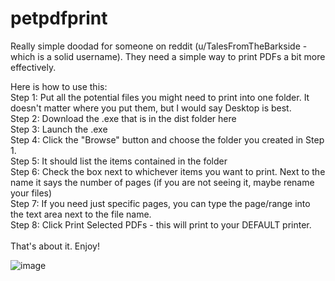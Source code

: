 # petpdfprint
Really simple doodad for someone on reddit (u/TalesFromTheBarkside - which is a solid username).
They need a simple way to print PDFs a bit more effectively.

Here is how to use this:<br />
Step 1: Put all the potential files you might need to print into one folder. It doesn't matter where you put them, but I would say Desktop is best.<br />
Step 2: Download the .exe that is in the dist folder here<br />
Step 3: Launch the .exe <br />
Step 4: Click the "Browse" button and choose the folder you created in Step 1.<br />
Step 5: It should list the items contained in the folder<br />
Step 6: Check the box next to whichever items you want to print. Next to the name it says the number of pages (if you are not seeing it, maybe rename your files)<br />
Step 7: If you need just specific pages, you can type the page/range into the text area next to the file name.<br />
Step 8: Click Print Selected PDFs - this will print to your DEFAULT printer.<br />
<br />
That's about it. Enjoy!

![image](https://github.com/user-attachments/assets/640d8d4d-fdec-4827-9435-593d5ddc1803)

